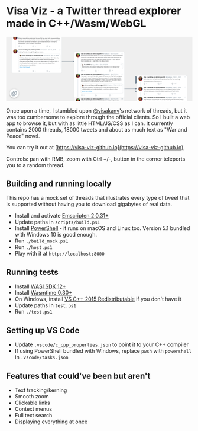 # Visa Viz - a Twitter thread explorer made in C++/Wasm/WebGL
![Screenshot](screenshot.png)

Once upon a time, I stumbled upon [@visakanv](https://twitter.com/visakanv)'s network of threads, but it was too cumbersome to explore through the official clients. So I built a web app to browse it, but with as little HTML/JS/CSS as I can. It currently contains 2000 threads, 18000 tweets and about as much text as "War and Peace" novel.

You can try it out at [https://visa-viz-github.io](https://visa-viz-github.io).

Controls: pan with RMB, zoom with Ctrl +/-, button in the corner teleports you to a random thread.

## Building and running locally
This repo has a mock set of threads that illustrates every type of tweet that is supported without having you to download gigabytes of real data.
* Install and activate [Emscripten 2.0.31+](https://emscripten.org/docs/getting_started/downloads.html)
* Update paths in `scripts/build.ps1`
* Install [PowerShell](https://docs.microsoft.com/en-us/powershell/scripting/install/installing-powershell) - it runs on macOS and Linux too. Version 5.1 bundled with Windows 10 is good enough.
* Run `./build_mock.ps1`
* Run `./host.ps1`
* Play with it at `http://localhost:8000`

## Running tests
* Install [WASI SDK 12+](https://github.com/WebAssembly/wasi-sdk/releases)
* Install [Wasmtime 0.30+](https://wasmtime.dev/)
* On Windows, install [VS C++ 2015 Redistributable](https://www.microsoft.com/en-us/download/details.aspx?id=53840) if you don't have it
* Update paths in `test.ps1`
* Run `./test.ps1`

## Setting up VS Code
* Update `.vscode/c_cpp_properties.json` to point it to your C++ compiler
* If using PowerShell bundled with Windows, replace `pwsh` with `powershell` in `.vscode/tasks.json`

## Features that could've been but aren't
* Text tracking/kerning
* Smooth zoom
* Clickable links
* Context menus
* Full text search
* Displaying everything at once